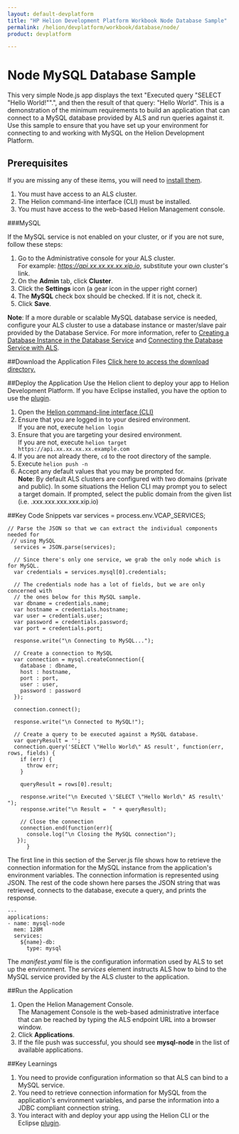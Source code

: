 ```yaml
---
layout: default-devplatform
title: "HP Helion Development Platform Workbook Node Database Sample"
permalink: /helion/devplatform/workbook/database/node/
product: devplatform

---
```

<!--UNDER REVISION-->

# Node MySQL Database Sample

This very simple Node.js app displays the text "Executed query "SELECT "Hello World!"".", and then the result of that query: "Hello World". This is a demonstration of the minimum requirements to build an application that can connect to a MySQL database provided by ALS and run queries against it. Use this sample to ensure that you have set up your environment for connecting to and working with MySQL on the Helion Development Platform. 

## Prerequisites
If you are missing any of these items, you will need to [install them](/helion/devplatform/appdev/).

1.	You must have access to an ALS cluster.
2.	The Helion command-line interface (CLI) must be installed.
3.	You must have access to the web-based Helion Management console.

###MySQL

If the MySQL service is not enabled on your cluster, or if you are not sure, follow these steps:

1. Go to the Administrative console for your ALS cluster. <br>For example: *https://api.xx.xx.xx.xx.xip.io*, substitute your own cluster's link.
2. On the **Admin** tab, click **Cluster**.
3. Click the **Settings** icon (a gear icon in the upper right corner)
4. The **MySQL** check box should be checked. If it is not, check it.
5. Click **Save**.

**Note**: If a more durable or scalable MySQL database service is needed, configure your ALS cluster to use a database instance or master/slave pair provided by the Database Service. For more information, refer to [Creating a Database Instance in the Database Service](/helion/devplatform/createdatabase/) and [Connecting the Database Service with ALS](/helion/devplatform/connectdatabase/). 

##Download the Application Files
[Click here to access the download directory.](https://github.com/HelionDevPlatform/helion-mysql-node/)

##Deploy the Application
Use the Helion client to deploy your app to Helion Development Platform.  If you have Eclipse installed, you have the option to use the [plugin](/helion/devplatform/eclipse/).

1.	Open the [Helion command-line interface (CLI)](/als/v1/user/reference/client-ref/)
2.	Ensure that you are logged in to your desired environment.  <br>If you are not, execute `helion login` 
3.	Ensure that you are targeting your desired environment.  <br> If you are not, execute `helion target https://api.xx.xx.xx.xx.example.com`
4.	If you are not already there, `cd` to the root directory of the sample.
5.	Execute `helion push -n`
6.	Accept any default values that you may be prompted for.
	<br>	**Note**: By default ALS clusters are configured with two domains (private and public). In some situations the Helion CLI may prompt you to select a target domain. If prompted, select the public domain from the given list (i.e. <app-name>.xxx.xxx.xxx.xxx.xip.io)

##Key Code Snippets
	var services = process.env.VCAP_SERVICES;

  	// Parse the JSON so that we can extract the individual components needed for
 	 // using MySQL
	  services = JSON.parse(services);
	
	  // Since there's only one service, we grab the only node which is for MySQL.
	  var credentials = services.mysql[0].credentials;
	
	  // The credentials node has a lot of fields, but we are only concerned with
	  // the ones below for this MySQL sample.
	  var dbname = credentials.name;
	  var hostname = credentials.hostname;
	  var user = credentials.user;
	  var password = credentials.password;
	  var port = credentials.port;
	
	  response.write("\n Connecting to MySQL...");
	
	  // Create a connection to MySQL
	  var connection = mysql.createConnection({
	    database : dbname,
	    host : hostname,
	    port : port,
	    user : user,
	    password : password
	  });
	
	  connection.connect();
	
	  response.write("\n Connected to MySQL!");
	
	  // Create a query to be executed against a MySQL database.
	  var queryResult = '';
	  connection.query('SELECT \"Hello World\" AS result', function(err, rows, fields) {
	    if (err) {
	      throw err;
	    }
	
	    queryResult = rows[0].result;
	
	    response.write("\n Executed \'SELECT \"Hello World\" AS result\' ");
	    response.write("\n Result =  " + queryResult);
	
	    // Close the connection
	    connection.end(function(err){
	      console.log("\n Closing the MySQL connection");
	   });
	      }

The first line in this section of the Server.js file shows how to retrieve the connection information for the MySQL instance from the application's environment variables. The connection information is represented using JSON. The rest of the code shown here parses the JSON string that was retrieved, connects to the database, execute a query, and prints the response.

	---
	applications:
	- name: mysql-node
	  mem: 128M
	  services:
	    ${name}-db:
	      type: mysql

The *manifest.yaml* file is the configuration information used by ALS to set up the environment. The *services* element instructs ALS how to bind to the MySQL service provided by the ALS cluster to the application.

##Run the Application
1.	Open the Helion Management Console. <br> The Management Console is the web-based administrative interface that can be reached by typing the ALS endpoint URL into a browser window.
2.	Click **Applications**.
3.	If the file push was successful, you should see **mysql-node** in the list of available applications.


##Key Learnings
1.	You need to provide configuration information so that ALS can bind to a MySQL service.
2.	You need to retrieve connection information for MySQL from the application's environment variables, and parse the information into a JDBC compliant connection string.
3.	You interact with and deploy your app using the Helion CLI or the Eclipse [plugin](/helion/devplatform/eclipse/).
